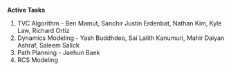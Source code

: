 **Active Tasks**

1. TVC Algorithm - Ben Mamut, Sanchir Justin Erdenbat, Nathan Kim, Kyle Law, Richard Ortiz
2. Dynamics Modeling - Yash Buddhdeo, Sai Lalith Kanumuri, Mahir Daiyan Ashraf, Saleem Salick
3. Path Planning - Jaehun Baek
4. RCS Modeling
